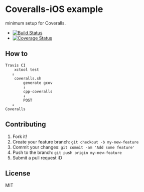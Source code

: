 # Coveralls-iOS example

minimum setup for Coveralls.

* [![Build Status](https://travis-ci.org/azu/Coveralls-iOS.png?branch=master)](https://travis-ci.org/azu/Coveralls-iOS)
* [![Coverage Status](https://coveralls.io/repos/azu/Coveralls-iOS/badge.png?branch=master)](https://coveralls.io/r/azu/Coveralls-iOS?branch=master)

## How to

```
Travis CI 
	xctool test
   ↓
 	coveralls.sh
 		generate gcov 	
 		↓
 		cpp-coveralls
 		↓
 		POST
   ↓
Coveralls
```


## Contributing

1. Fork it!
2. Create your feature branch: `git checkout -b my-new-feature`
3. Commit your changes: `git commit -am 'Add some feature'`
4. Push to the branch: `git push origin my-new-feature`
5. Submit a pull request :D

## License

MIT